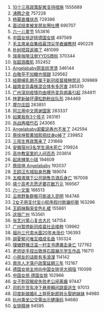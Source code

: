 1. [10个三孩政策配套支持措施](https://s.weibo.com/weibo?q=%2310%E4%B8%AA%E4%B8%89%E5%AD%A9%E6%94%BF%E7%AD%96%E9%85%8D%E5%A5%97%E6%94%AF%E6%8C%81%E6%8E%AA%E6%96%BD%23&Refer=top) 1555689
1. [沸腾之夜](https://s.weibo.com/weibo?q=%E6%B2%B8%E8%85%BE%E4%B9%8B%E5%A4%9C&Refer=top) 757228
1. [杨幂直播状态](https://s.weibo.com/weibo?q=%23%E6%9D%A8%E5%B9%82%E7%9B%B4%E6%92%AD%E7%8A%B6%E6%80%81%23&Refer=top) 729386
1. [面试结束被发朋友圈吐槽](https://s.weibo.com/weibo?q=%23%E9%9D%A2%E8%AF%95%E7%BB%93%E6%9D%9F%E8%A2%AB%E5%8F%91%E6%9C%8B%E5%8F%8B%E5%9C%88%E5%90%90%E6%A7%BD%23&Refer=top) 690707
1. [六一儿童节](https://s.weibo.com/weibo?q=%23%E5%85%AD%E4%B8%80%E5%84%BF%E7%AB%A5%E8%8A%82%23&Refer=top) 553816
1. [中国女排逆转德国女排](https://s.weibo.com/weibo?q=%23%E4%B8%AD%E5%9B%BD%E5%A5%B3%E6%8E%92%E9%80%86%E8%BD%AC%E5%BE%B7%E5%9B%BD%E5%A5%B3%E6%8E%92%23&Refer=top) 497569
1. [毛主席亲自集结最顶尖学者编教材](https://s.weibo.com/weibo?q=%23%E6%AF%9B%E4%B8%BB%E5%B8%AD%E4%BA%B2%E8%87%AA%E9%9B%86%E7%BB%93%E6%9C%80%E9%A1%B6%E5%B0%96%E5%AD%A6%E8%80%85%E7%BC%96%E6%95%99%E6%9D%90%23&Refer=top) 490229
1. [朴树把耳返摘了](https://s.weibo.com/weibo?q=%23%E6%9C%B4%E6%A0%91%E6%8A%8A%E8%80%B3%E8%BF%94%E6%91%98%E4%BA%86%23&Refer=top) 481099
1. [瑞幸咖啡注册YYDS商标](https://s.weibo.com/weibo?q=%23%E7%91%9E%E5%B9%B8%E5%92%96%E5%95%A1%E6%B3%A8%E5%86%8CYYDS%E5%95%86%E6%A0%87%23&Refer=top) 370344
1. [张韶涵腹肌](https://s.weibo.com/weibo?q=%23%E5%BC%A0%E9%9F%B6%E6%B6%B5%E8%85%B9%E8%82%8C%23&Refer=top) 352452
1. [Angelababy网宣组澄清](https://s.weibo.com/weibo?q=%23Angelababy%E7%BD%91%E5%AE%A3%E7%BB%84%E6%BE%84%E6%B8%85%23&Refer=top) 346144
1. [白敬亭不加糖也很甜](https://s.weibo.com/weibo?q=%23%E7%99%BD%E6%95%AC%E4%BA%AD%E4%B8%8D%E5%8A%A0%E7%B3%96%E4%B9%9F%E5%BE%88%E7%94%9C%23&Refer=top) 329562
1. [经期哺乳期不属于新冠疫苗接种禁忌](https://s.weibo.com/weibo?q=%23%E7%BB%8F%E6%9C%9F%E5%93%BA%E4%B9%B3%E6%9C%9F%E4%B8%8D%E5%B1%9E%E4%BA%8E%E6%96%B0%E5%86%A0%E7%96%AB%E8%8B%97%E6%8E%A5%E7%A7%8D%E7%A6%81%E5%BF%8C%23&Refer=top) 309969
1. [越南变异毒株混合体有多厉害](https://s.weibo.com/weibo?q=%23%E8%B6%8A%E5%8D%97%E5%8F%98%E5%BC%82%E6%AF%92%E6%A0%AA%E6%B7%B7%E5%90%88%E4%BD%93%E6%9C%89%E5%A4%9A%E5%8E%89%E5%AE%B3%23&Refer=top) 285310
1. [广州深圳疫情均由境外变异病毒引起](https://s.weibo.com/weibo?q=%23%E5%B9%BF%E5%B7%9E%E6%B7%B1%E5%9C%B3%E7%96%AB%E6%83%85%E5%9D%87%E7%94%B1%E5%A2%83%E5%A4%96%E5%8F%98%E5%BC%82%E7%97%85%E6%AF%92%E5%BC%95%E8%B5%B7%23&Refer=top) 284811
1. [林更新破坏谭松韵粉丝队形](https://s.weibo.com/weibo?q=%23%E6%9E%97%E6%9B%B4%E6%96%B0%E7%A0%B4%E5%9D%8F%E8%B0%AD%E6%9D%BE%E9%9F%B5%E7%B2%89%E4%B8%9D%E9%98%9F%E5%BD%A2%23&Refer=top) 284469
1. [摩尔庄园](https://s.weibo.com/weibo?q=%E6%91%A9%E5%B0%94%E5%BA%84%E5%9B%AD&Refer=top) 283851
1. [阿兰用中文感谢国家](https://s.weibo.com/weibo?q=%23%E9%98%BF%E5%85%B0%E7%94%A8%E4%B8%AD%E6%96%87%E6%84%9F%E8%B0%A2%E5%9B%BD%E5%AE%B6%23&Refer=top) 283337
1. [如果我有3个孩子](https://s.weibo.com/weibo?q=%23%E5%A6%82%E6%9E%9C%E6%88%91%E6%9C%893%E4%B8%AA%E5%AD%A9%E5%AD%90%23&Refer=top) 283161
1. [肖战再唱竹石](https://s.weibo.com/weibo?q=%23%E8%82%96%E6%88%98%E5%86%8D%E5%94%B1%E7%AB%B9%E7%9F%B3%23&Refer=top) 243065
1. [Angelababy闺蜜说再也不发了](https://s.weibo.com/weibo?q=%23Angelababy%E9%97%BA%E8%9C%9C%E8%AF%B4%E5%86%8D%E4%B9%9F%E4%B8%8D%E5%8F%91%E4%BA%86%23&Refer=top) 242594
1. [蔡徐坤帮黄旭熙把纹身p掉了](https://s.weibo.com/weibo?q=%23%E8%94%A1%E5%BE%90%E5%9D%A4%E5%B8%AE%E9%BB%84%E6%97%AD%E7%86%99%E6%8A%8A%E7%BA%B9%E8%BA%ABp%E6%8E%89%E4%BA%86%23&Refer=top) 239852
1. [三孩生育政策来了](https://s.weibo.com/weibo?q=%23%E4%B8%89%E5%AD%A9%E7%94%9F%E8%82%B2%E6%94%BF%E7%AD%96%E6%9D%A5%E4%BA%86%23&Refer=top) 231668
1. [安徽宿州3名学生溺水死亡](https://s.weibo.com/weibo?q=%23%E5%AE%89%E5%BE%BD%E5%AE%BF%E5%B7%9E3%E5%90%8D%E5%AD%A6%E7%94%9F%E6%BA%BA%E6%B0%B4%E6%AD%BB%E4%BA%A1%23&Refer=top) 219924
1. [高中教室里的人间百态](https://s.weibo.com/weibo?q=%23%E9%AB%98%E4%B8%AD%E6%95%99%E5%AE%A4%E9%87%8C%E7%9A%84%E4%BA%BA%E9%97%B4%E7%99%BE%E6%80%81%23&Refer=top) 203814
1. [起底辣笔小球](https://s.weibo.com/weibo?q=%23%E8%B5%B7%E5%BA%95%E8%BE%A3%E7%AC%94%E5%B0%8F%E7%90%83%23&Refer=top) 194609
1. [蔡徐坤 Angelababy](https://s.weibo.com/weibo?q=%E8%94%A1%E5%BE%90%E5%9D%A4%20Angelababy&Refer=top) 192037
1. [王鸥汪东城贴身热舞](https://s.weibo.com/weibo?q=%23%E7%8E%8B%E9%B8%A5%E6%B1%AA%E4%B8%9C%E5%9F%8E%E8%B4%B4%E8%BA%AB%E7%83%AD%E8%88%9E%23&Refer=top) 189074
1. [五粮液旗下公司销售员酒后身亡](https://s.weibo.com/weibo?q=%23%E4%BA%94%E7%B2%AE%E6%B6%B2%E6%97%97%E4%B8%8B%E5%85%AC%E5%8F%B8%E9%94%80%E5%94%AE%E5%91%98%E9%85%92%E5%90%8E%E8%BA%AB%E4%BA%A1%23&Refer=top) 187008
1. [填个高考志愿还要花数万元](https://s.weibo.com/weibo?q=%23%E5%A1%AB%E4%B8%AA%E9%AB%98%E8%80%83%E5%BF%97%E6%84%BF%E8%BF%98%E8%A6%81%E8%8A%B1%E6%95%B0%E4%B8%87%E5%85%83%23&Refer=top) 169567
1. [六一文案](https://s.weibo.com/weibo?q=%23%E5%85%AD%E4%B8%80%E6%96%87%E6%A1%88%23&Refer=top) 166513
1. [云南野象群极可能进入昆明](https://s.weibo.com/weibo?q=%23%E4%BA%91%E5%8D%97%E9%87%8E%E8%B1%A1%E7%BE%A4%E6%9E%81%E5%8F%AF%E8%83%BD%E8%BF%9B%E5%85%A5%E6%98%86%E6%98%8E%23&Refer=top) 164746
1. [2女子用支付宝小程序假付款骗吃喝](https://s.weibo.com/weibo?q=%232%E5%A5%B3%E5%AD%90%E7%94%A8%E6%94%AF%E4%BB%98%E5%AE%9D%E5%B0%8F%E7%A8%8B%E5%BA%8F%E5%81%87%E4%BB%98%E6%AC%BE%E9%AA%97%E5%90%83%E5%96%9D%23&Refer=top) 163296
1. [王鸥抹胸渐变色礼裙](https://s.weibo.com/weibo?q=%23%E7%8E%8B%E9%B8%A5%E6%8A%B9%E8%83%B8%E6%B8%90%E5%8F%98%E8%89%B2%E7%A4%BC%E8%A3%99%23&Refer=top) 155661
1. [这很广州](https://s.weibo.com/weibo?q=%23%E8%BF%99%E5%BE%88%E5%B9%BF%E5%B7%9E%23&Refer=top) 153561
1. [张艺兴童心复古大片](https://s.weibo.com/weibo?q=%23%E5%BC%A0%E8%89%BA%E5%85%B4%E7%AB%A5%E5%BF%83%E5%A4%8D%E5%8F%A4%E5%A4%A7%E7%89%87%23&Refer=top) 147154
1. [广州暂停新冠疫苗社会接种](https://s.weibo.com/weibo?q=%23%E5%B9%BF%E5%B7%9E%E6%9A%82%E5%81%9C%E6%96%B0%E5%86%A0%E7%96%AB%E8%8B%97%E7%A4%BE%E4%BC%9A%E6%8E%A5%E7%A7%8D%23&Refer=top) 139962
1. [祖孙三代卖水面20年未涨价](https://s.weibo.com/weibo?q=%23%E7%A5%96%E5%AD%99%E4%B8%89%E4%BB%A3%E5%8D%96%E6%B0%B4%E9%9D%A220%E5%B9%B4%E6%9C%AA%E6%B6%A8%E4%BB%B7%23&Refer=top) 136393
1. [胡夏郁可唯互唱成名曲](https://s.weibo.com/weibo?q=%23%E8%83%A1%E5%A4%8F%E9%83%81%E5%8F%AF%E5%94%AF%E4%BA%92%E5%94%B1%E6%88%90%E5%90%8D%E6%9B%B2%23&Refer=top) 130324
1. [理塘野猪泛滥一村支书遭袭击身亡](https://s.weibo.com/weibo?q=%23%E7%90%86%E5%A1%98%E9%87%8E%E7%8C%AA%E6%B3%9B%E6%BB%A5%E4%B8%80%E6%9D%91%E6%94%AF%E4%B9%A6%E9%81%AD%E8%A2%AD%E5%87%BB%E8%BA%AB%E4%BA%A1%23&Refer=top) 127762
1. [老师徒手捏出敦煌石窟展示学生作品](https://s.weibo.com/weibo?q=%E8%80%81%E5%B8%88%E5%BE%92%E6%89%8B%E6%8D%8F%E5%87%BA%E6%95%A6%E7%85%8C%E7%9F%B3%E7%AA%9F%E5%B1%95%E7%A4%BA%E5%AD%A6%E7%94%9F%E4%BD%9C%E5%93%81&Refer=top) 116711
1. [小朋友的话能有多浪漫](https://s.weibo.com/weibo?q=%23%E5%B0%8F%E6%9C%8B%E5%8F%8B%E7%9A%84%E8%AF%9D%E8%83%BD%E6%9C%89%E5%A4%9A%E6%B5%AA%E6%BC%AB%23&Refer=top) 114142
1. [南京人才落户政策延期三年](https://s.weibo.com/weibo?q=%23%E5%8D%97%E4%BA%AC%E4%BA%BA%E6%89%8D%E8%90%BD%E6%88%B7%E6%94%BF%E7%AD%96%E5%BB%B6%E6%9C%9F%E4%B8%89%E5%B9%B4%23&Refer=top) 112167
1. [德国女排主帅向中国女排竖大拇指](https://s.weibo.com/weibo?q=%23%E5%BE%B7%E5%9B%BD%E5%A5%B3%E6%8E%92%E4%B8%BB%E5%B8%85%E5%90%91%E4%B8%AD%E5%9B%BD%E5%A5%B3%E6%8E%92%E7%AB%96%E5%A4%A7%E6%8B%87%E6%8C%87%23&Refer=top) 110099
1. [中国女排 德国女排](https://s.weibo.com/weibo?q=%E4%B8%AD%E5%9B%BD%E5%A5%B3%E6%8E%92%20%E5%BE%B7%E5%9B%BD%E5%A5%B3%E6%8E%92&Refer=top) 102966
1. [女子割双眼皮失败老公闹离婚](https://s.weibo.com/weibo?q=%23%E5%A5%B3%E5%AD%90%E5%89%B2%E5%8F%8C%E7%9C%BC%E7%9A%AE%E5%A4%B1%E8%B4%A5%E8%80%81%E5%85%AC%E9%97%B9%E7%A6%BB%E5%A9%9A%23&Refer=top) 97447
1. [司机在货车冲下悬崖瞬间跳窗逃生](https://s.weibo.com/weibo?q=%23%E5%8F%B8%E6%9C%BA%E5%9C%A8%E8%B4%A7%E8%BD%A6%E5%86%B2%E4%B8%8B%E6%82%AC%E5%B4%96%E7%9E%AC%E9%97%B4%E8%B7%B3%E7%AA%97%E9%80%83%E7%94%9F%23&Refer=top) 97013
1. [印度新娘婚礼上猝死新郎转头娶她妹妹](https://s.weibo.com/weibo?q=%23%E5%8D%B0%E5%BA%A6%E6%96%B0%E5%A8%98%E5%A9%9A%E7%A4%BC%E4%B8%8A%E7%8C%9D%E6%AD%BB%E6%96%B0%E9%83%8E%E8%BD%AC%E5%A4%B4%E5%A8%B6%E5%A5%B9%E5%A6%B9%E5%A6%B9%23&Refer=top) 94980
1. [杭州乘坐公交需出示健康码](https://s.weibo.com/weibo?q=%23%E6%9D%AD%E5%B7%9E%E4%B9%98%E5%9D%90%E5%85%AC%E4%BA%A4%E9%9C%80%E5%87%BA%E7%A4%BA%E5%81%A5%E5%BA%B7%E7%A0%81%23&Refer=top) 94680
1. [女排精神](https://s.weibo.com/weibo?q=%23%E5%A5%B3%E6%8E%92%E7%B2%BE%E7%A5%9E%23&Refer=top) 94595